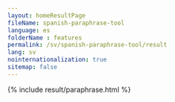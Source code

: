 ```yaml
---
layout: homeResultPage
fileName: spanish-paraphrase-tool
language: es
folderName : features
permalink: /sv/spanish-paraphrase-tool/result
lang: sv
nointernationalization: true
sitemap: false
---
```

{% include result/paraphrase.html %}

<script src="/js/result/paraprashing.js" data-foldername="{{page.folderName}}" data-lang="{{page.lang}}"></script>